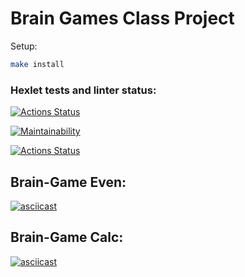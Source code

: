 # Brain Games Class Project

Setup:
```sh
make install
```

### Hexlet tests and linter status:
[![Actions Status](https://github.com/drylb/frontend-project-lvl1/workflows/hexlet-check/badge.svg)](https://github.com/drylb/frontend-project-lvl1/actions)

[![Maintainability](https://api.codeclimate.com/v1/badges/a99a88d28ad37a79dbf6/maintainability)](https://codeclimate.com/github/codeclimate/codeclimate/maintainability)

[![Actions Status](https://github.com/drylb/frontend-project-lvl1/workflows/.github/workflows/node.js.yml/badge.svg)](https://github.com/drylb/frontend-project-lvl1/actions)

## Brain-Game Even:

[![asciicast](https://asciinema.org/a/KNhzUibWzvKu6gU7sMOgpX7lU.svg)](https://asciinema.org/a/KNhzUibWzvKu6gU7sMOgpX7lU)

## Brain-Game Calc:

[![asciicast](https://asciinema.org/a/qRbrL1vjPA7IlpklmaDtRzU1n.svg)](https://asciinema.org/a/qRbrL1vjPA7IlpklmaDtRzU1n)